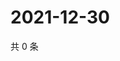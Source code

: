 # 2021-12-30

共 0 条

<!-- BEGIN WEIBO -->
<!-- 最后更新时间 Thu Dec 30 2021 12:20:02 GMT+0800 (China Standard Time) -->

<!-- END WEIBO -->
